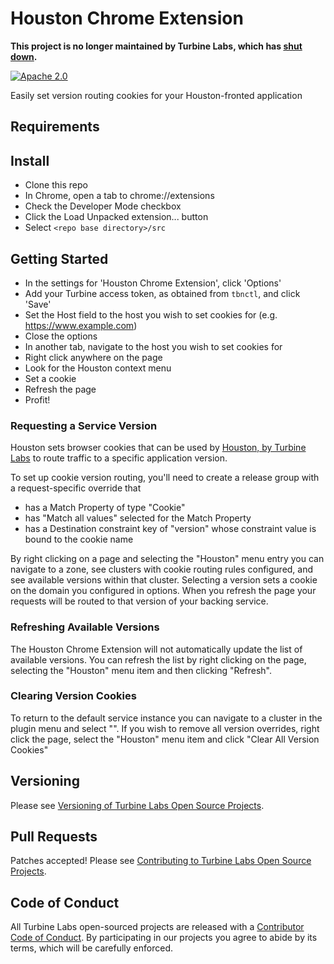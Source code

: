 [//]: # ( Copyright 2018 Turbine Labs, Inc.                                   )
[//]: # ( you may not use this file except in compliance with the License.    )
[//]: # ( You may obtain a copy of the License at                             )
[//]: # (                                                                     )
[//]: # (     http://www.apache.org/licenses/LICENSE-2.0                      )
[//]: # (                                                                     )
[//]: # ( Unless required by applicable law or agreed to in writing, software )
[//]: # ( distributed under the License is distributed on an "AS IS" BASIS,   )
[//]: # ( WITHOUT WARRANTIES OR CONDITIONS OF ANY KIND, either express or     )
[//]: # ( implied. See the License for the specific language governing        )
[//]: # ( permissions and limitations under the License.                      )

# Houston Chrome Extension

**This project is no longer maintained by Turbine Labs, which has
[shut down](https://blog.turbinelabs.io/turbine-labs-is-shutting-down-and-our-team-is-joining-slack-2ad41554920c).**

[![Apache 2.0](https://img.shields.io/badge/license-apache%202.0-blue.svg)](LICENSE)

Easily set version routing cookies for your Houston-fronted application

## Requirements

## Install

* Clone this repo
* In Chrome, open a tab to chrome://extensions
* Check the Developer Mode checkbox
* Click the Load Unpacked extension... button
* Select `<repo base directory>/src`

## Getting Started

* In the settings for 'Houston Chrome Extension', click 'Options'
* Add your Turbine access token, as obtained from `tbnctl`, and click 'Save'
* Set the Host field to the host you wish to set cookies for (e.g. https://www.example.com)
* Close the options
* In another tab, navigate to the host you wish to set cookies for
* Right click anywhere on the page
* Look for the Houston context menu
* Set a cookie
* Refresh the page
* Profit!

### Requesting a Service Version

Houston sets browser cookies that can be used
by [Houston, by Turbine Labs](https://www.turbinelabs.io) to route
traffic to a specific application version.

To set up cookie version routing, you'll need to create a release
group with a request-specific override that

* has a Match Property of type "Cookie"
* has "Match all values" selected for the Match Property
* has a Destination constraint key of "version" whose constraint value
  is bound to the cookie name

By right clicking on a page and selecting the "Houston"
menu entry you can navigate to a zone, see clusters with
cookie routing rules configured, and see available versions within
that cluster. Selecting a version sets a cookie on the domain you
configured in options. When you refresh the page your requests will be
routed to that version of your backing service.

### Refreshing Available Versions

The Houston Chrome Extension will not automatically update the list of
available versions. You can refresh the list by right clicking on the
page, selecting the "Houston" menu item and then clicking "Refresh".

### Clearing Version Cookies

To return to the default service instance you can navigate to a
cluster in the plugin menu and select "<none>". If you wish to remove
all version overrides, right click the page, select the "Houston" menu
item and click "Clear All Version Cookies"

## Versioning

Please see [Versioning of Turbine Labs Open Source Projects](http://github.com/turbinelabs/developer/blob/master/README.md#versioning).

## Pull Requests

Patches accepted! Please see
[Contributing to Turbine Labs Open Source Projects](http://github.com/turbinelabs/developer/blob/master/README.md#contributing).

## Code of Conduct

All Turbine Labs open-sourced projects are released with a
[Contributor Code of Conduct](CODE_OF_CONDUCT.md). By participating in our
projects you agree to abide by its terms, which will be carefully enforced.
